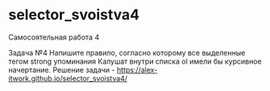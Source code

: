 # selector_svoistva4

Самосоятельная работа 4 

Задача №4
Напишите правило, согласно которому все выделенные тегом strong упоминания Калушат внутри списка ol имели бы курсивное начертание.
Решение задачи - https://alex-itwork.github.io/selector_svoistva4/